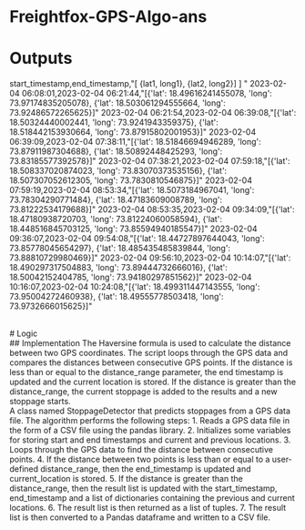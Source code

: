 # Freightfox-GPS-Algo-ans

# Outputs 

start_timestamp,end_timestamp,"[ {lat1, long1}, {lat2, long2}] ] "
2023-02-04 06:08:01,2023-02-04 06:21:44,"[{'lat': 18.49616241455078, 'long': 73.97174835205078}, {'lat': 18.503061294555664, 'long': 73.92486572265625}]"
2023-02-04 06:21:54,2023-02-04 06:39:08,"[{'lat': 18.50324440002441, 'long': 73.9241943359375}, {'lat': 18.518442153930664, 'long': 73.87915802001953}]"
2023-02-04 06:39:09,2023-02-04 07:38:11,"[{'lat': 18.51846694946289, 'long': 73.87911987304688}, {'lat': 18.50892448425293, 'long': 73.83185577392578}]"
2023-02-04 07:38:21,2023-02-04 07:59:18,"[{'lat': 18.508337020874023, 'long': 73.83070373535156}, {'lat': 18.507307052612305, 'long': 73.7830810546875}]"
2023-02-04 07:59:19,2023-02-04 08:53:34,"[{'lat': 18.5073184967041, 'long': 73.78304290771484}, {'lat': 18.47183609008789, 'long': 73.81222534179688}]"
2023-02-04 08:53:35,2023-02-04 09:34:09,"[{'lat': 18.47180938720703, 'long': 73.81224060058594}, {'lat': 18.448516845703125, 'long': 73.85594940185547}]"
2023-02-04 09:36:07,2023-02-04 09:54:08,"[{'lat': 18.44727897644043, 'long': 73.85778045654297}, {'lat': 18.485435485839844, 'long': 73.88810729980469}]"
2023-02-04 09:56:10,2023-02-04 10:14:07,"[{'lat': 18.490297317504883, 'long': 73.89444732666016}, {'lat': 18.50042152404785, 'long': 73.94180297851562}]"
2023-02-04 10:16:07,2023-02-04 10:24:08,"[{'lat': 18.499311447143555, 'long': 73.95004272460938}, {'lat': 18.49555778503418, 'long': 73.9732666015625}]"

<br>
# Logic
<br>
## Implementation
The Haversine formula is used to calculate the distance between two GPS coordinates. The script loops through the GPS data and compares the distances between consecutive GPS points. If the distance is less than or equal to the distance_range parameter, the end timestamp is updated and the current location is stored. If the distance is greater than the distance_range, the current stoppage is added to the results and a new stoppage starts.
<br>
A class named StoppageDetector that predicts stoppages from a GPS data file. The algorithm performs the following steps:
1. Reads a GPS data file in the form of a CSV file using the pandas library.
2. Initializes some variables for storing start and end timestamps and current and previous locations.
3. Loops through the GPS data to find the distance between consecutive points.
4. If the distance between two points is less than or equal to a user-defined distance_range, then the end_timestamp is updated and current_location is stored.
5. If the distance is greater than the distance_range, then the result list is updated with the start_timestamp, end_timestamp and a list of dictionaries containing the previous and current locations.
6. The result list is then returned as a list of tuples.
7. The result list is then converted to a Pandas dataframe and written to a CSV file.
